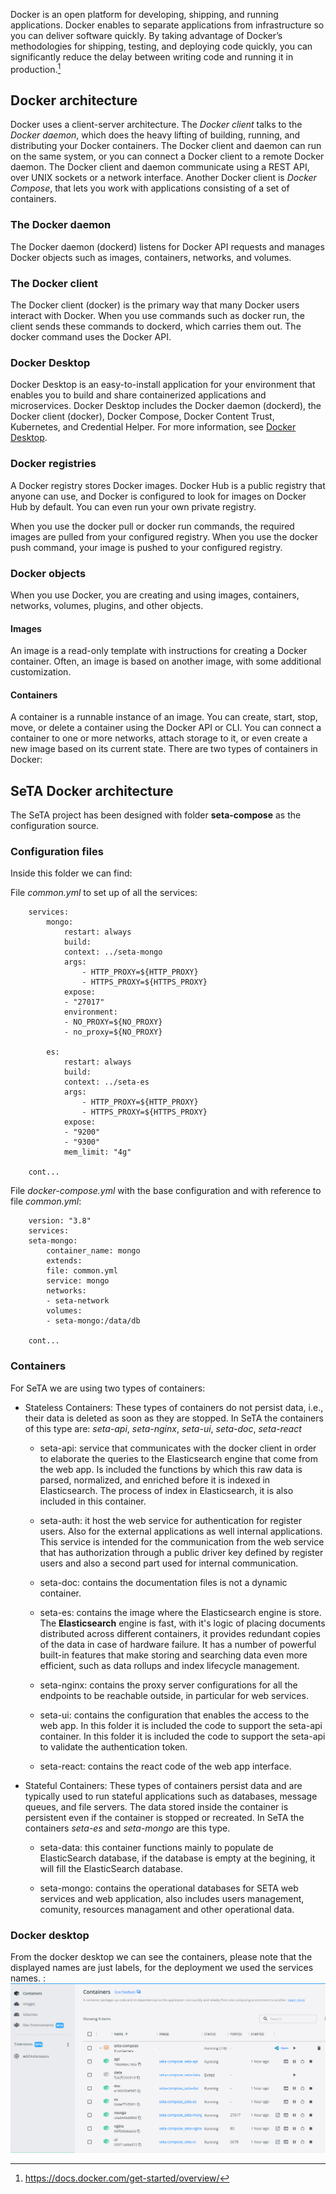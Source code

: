 Docker is an open platform for developing, shipping, and running applications. Docker enables to separate applications from infrastructure so you can deliver software quickly. By taking advantage of Docker’s methodologies for shipping, testing, and deploying code quickly, you can significantly reduce the delay between writing code and running it in production.[^1]

## Docker architecture

Docker uses a client-server architecture. The *Docker client* talks to the *Docker daemon*, which does the heavy lifting of building, running, and distributing your Docker containers. The Docker client and daemon can run on the same system, or you can connect a Docker client to a remote Docker daemon. The Docker client and daemon communicate using a REST API, over UNIX sockets or a network interface. Another Docker client is *Docker Compose*, that lets you work with applications consisting of a set of containers.


### The Docker daemon

The Docker daemon (dockerd) listens for Docker API requests and manages Docker objects such as images, containers, networks, and volumes. 


### The Docker client

The Docker client (docker) is the primary way that many Docker users interact with Docker. When you use commands such as docker run, the client sends these commands to dockerd, which carries them out. The docker command uses the Docker API. 



### Docker Desktop

Docker Desktop is an easy-to-install application for your environment that enables you to build and share containerized applications and microservices. Docker Desktop includes the Docker daemon (dockerd), the Docker client (docker), Docker Compose, Docker Content Trust, Kubernetes, and Credential Helper. For more information, see [Docker Desktop](https://docs.docker.com/desktop/).


### Docker registries

A Docker registry stores Docker images. Docker Hub is a public registry that anyone can use, and Docker is configured to look for images on Docker Hub by default. You can even run your own private registry.

When you use the docker pull or docker run commands, the required images are pulled from your configured registry. When you use the docker push command, your image is pushed to your configured registry.

### Docker objects

When you use Docker, you are creating and using images, containers, networks, volumes, plugins, and other objects.


#### Images

An image is a read-only template with instructions for creating a Docker container. Often, an image is based on another image, with some additional customization. 


#### Containers

A container is a runnable instance of an image. You can create, start, stop, move, or delete a container using the Docker API or CLI. You can connect a container to one or more networks, attach storage to it, or even create a new image based on its current state. There are two types of containers in Docker:




## SeTA Docker architecture

The SeTA project has been designed with folder **seta-compose** as the configuration source. 

### Configuration files
Inside this folder we can find:

File *common.yml* to set up of all the services:

```
    services:
        mongo:
            restart: always
            build:
            context: ../seta-mongo
            args:
                - HTTP_PROXY=${HTTP_PROXY}
                - HTTPS_PROXY=${HTTPS_PROXY}
            expose:
            - "27017"
            environment:
            - NO_PROXY=${NO_PROXY}
            - no_proxy=${NO_PROXY}

        es:
            restart: always
            build:
            context: ../seta-es
            args:
                - HTTP_PROXY=${HTTP_PROXY}
                - HTTPS_PROXY=${HTTPS_PROXY}
            expose:
            - "9200"
            - "9300"
            mem_limit: "4g"
    
    cont...
```

File *docker-compose.yml* with the base configuration and with reference to file *common.yml*:

```
    version: "3.8"
    services:
    seta-mongo:
        container_name: mongo
        extends:
        file: common.yml
        service: mongo
        networks:
        - seta-network
        volumes:
        - seta-mongo:/data/db

    cont...
```
### Containers
For SeTA we are using two types of containers:     

- Stateless Containers: These types of containers do not persist data, i.e., their data is deleted as soon as they are stopped.    In SeTA the containers of this type are: *seta-api*, *seta-nginx*, *seta-ui*, *seta-doc*, *seta-react*    

    - seta-api: service that communicates with the docker client in order to elaborate the queries to the Elasticsearch engine that come from the web app.   Is included the functions by which this raw data is parsed, normalized, and enriched before it is indexed in Elasticsearch.   The process of index in Elasticsearch, it is also included in this container. 

    - seta-auth: it host the web service for authentication for register users. Also for the external applications as well internal applications. This service is intended for the communication from the web service that has authorization through a public driver key defined by register users and also a second part used for internal communication. 
    - seta-doc: contains the documentation files is not a dynamic container.

    - seta-es: contains the image where the Elasticsearch engine is store.  The **Elasticsearch** engine is fast, with it's logic of placing documents distributed across different containers, it provides redundant copies of the data in case of hardware failure. It has a number of powerful built-in features that make storing and searching data even more efficient, such as data rollups and index lifecycle management.

    - seta-nginx: contains the proxy server configurations for all the endpoints to be reachable outside, in particular for web services.

    - seta-ui: contains the configuration that enables the access to the web app. In this folder it is included the code to support the seta-api container.  In this folder it is included the code to support the seta-api to validate the authentication token.

    - seta-react: contains the react code of the web app interface.

- Stateful Containers: These types of containers persist data and are typically used to run stateful applications such as databases, message queues, and file servers. The data stored inside the container is persistent even if the container is stopped or recreated.  In SeTA the containers *seta-es* and *seta-mongo* are this type.

    - seta-data: this container functions mainly to populate de ElasticSearch database, if the database is empty at the begining, it will fill the ElasticSearch database.

    - seta-mongo: contains the operational databases for SETA web services and web application, also includes users management, comunity, resources managament and other operational data.


### Docker desktop

From the docker desktop we can see the containers, please note that the displayed names are just labels, for the deployment we used the services names. : 
![Screenshot](../img/docker-desktop.png)






[^1]: https://docs.docker.com/get-started/overview/